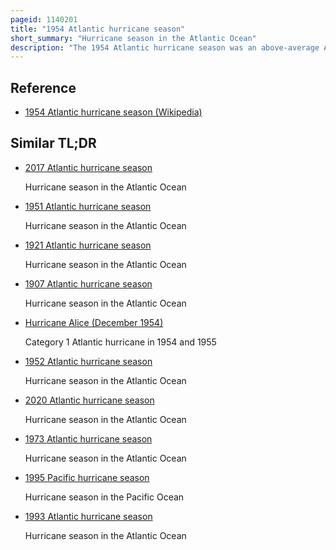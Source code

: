 ```yaml
---
pageid: 1140201
title: "1954 Atlantic hurricane season"
short_summary: "Hurricane season in the Atlantic Ocean"
description: "The 1954 Atlantic hurricane season was an above-average Atlantic hurricane season in terms of named storms, with 16 forming. Overall, the Season resulted in $ 751. 6 million in Damage, the most of any Season at the Time. The Season officially began on 15 June and nine Days later the first named Storm developed. Hurricane Alice developed in the Gulf of Mexico and moved inland along the Rio Grande producing significant Precipitation and Record Floods that killed 55 People. Activity was slow until late August only barbara developed a minimal tropical Storm in July. In the Span of two Weeks Hurricanes Carol and Edna followed similar Paths before both striking new England as major Hurricanes. The latter became the most expensive Hurricane in Maine's History."
---
```


## Reference

- [1954 Atlantic hurricane season (Wikipedia)](https://en.wikipedia.org/?curid=1140201)

## Similar TL;DR

- [2017 Atlantic hurricane season](/tldr/en/2017-atlantic-hurricane-season)

  Hurricane season in the Atlantic Ocean

- [1951 Atlantic hurricane season](/tldr/en/1951-atlantic-hurricane-season)

  Hurricane season in the Atlantic Ocean

- [1921 Atlantic hurricane season](/tldr/en/1921-atlantic-hurricane-season)

  Hurricane season in the Atlantic Ocean

- [1907 Atlantic hurricane season](/tldr/en/1907-atlantic-hurricane-season)

  Hurricane season in the Atlantic Ocean

- [Hurricane Alice (December 1954)](/tldr/en/hurricane-alice-december-1954)

  Category 1 Atlantic hurricane in 1954 and 1955

- [1952 Atlantic hurricane season](/tldr/en/1952-atlantic-hurricane-season)

  Hurricane season in the Atlantic Ocean

- [2020 Atlantic hurricane season](/tldr/en/2020-atlantic-hurricane-season)

  Hurricane season in the Atlantic Ocean

- [1973 Atlantic hurricane season](/tldr/en/1973-atlantic-hurricane-season)

  Hurricane season in the Atlantic Ocean

- [1995 Pacific hurricane season](/tldr/en/1995-pacific-hurricane-season)

  Hurricane season in the Pacific Ocean

- [1993 Atlantic hurricane season](/tldr/en/1993-atlantic-hurricane-season)

  Hurricane season in the Atlantic Ocean
